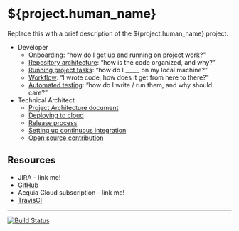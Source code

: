# ${project.human_name}

Replace this with a brief description of the ${project.human_name} project.

* Developer
    * [Onboarding](readme/onboarding.md): “how do I get up and running on project work?”
    * [Repository architecture](readme/repo-architecture.md): “how is the code organized, and why?”
    * [Running project tasks](readme/project-tasks.md): “how do I _____ on my local machine?”
    * [Workflow](readme/dev-workflow.md): “I wrote code, how does it get from here to there?”
    * [Automated testing](tests/README.md): “how do I write / run them, and why should care?”
* Technical Architect
    * [Project Architecture document](readme/architecture.md)
    * [Deploying to cloud](readme/deploy.md)
    * [Release process](readme/release-process.md)
    * [Setting up continuous integration](build/README.md#ci)
    * [Open source contribution](os-contribution.md)

## Resources

* JIRA - link me!
* [GitHub](http://www.github.com/acquia-pso/${project.acquia_subname})
* Acquia Cloud subscription - link me!
* [TravisCI](https://travis-ci.com/acquia-pso/${project.acquia_subname}) 

----------------

[![Build Status](https://magnum.travis-ci.com/acquia-pso/${project.acquia_subname}.svg?token=eFBAT6vQ9cqDh1Sed5Mw&branch=${git.default_branch})](https://magnum.travis-ci.com/acquia-pso/${project.acquia_subname})

